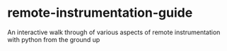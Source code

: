 # remote-instrumentation-guide
An interactive walk through of various aspects of remote instrumentation with python from the ground up
